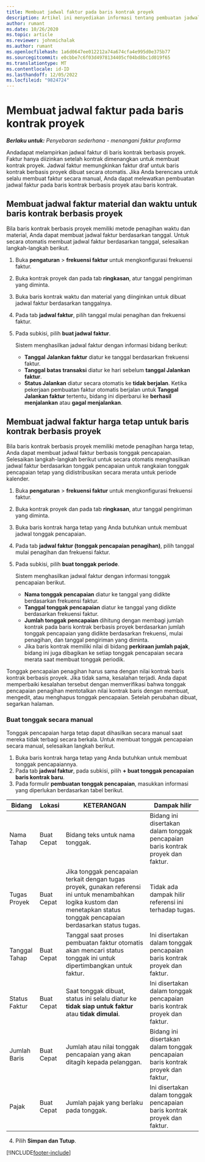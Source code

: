 ```yaml
---
title: Membuat jadwal faktur pada baris kontrak proyek
description: Artikel ini menyediakan informasi tentang pembuatan jadwal dan tonggak pencapaian faktur.
author: rumant
ms.date: 10/26/2020
ms.topic: article
ms.reviewer: johnmichalak
ms.author: rumant
ms.openlocfilehash: 1a6d0647ee012212a74a674cfa4e995d0e375b77
ms.sourcegitcommit: e0cbbe7c6f03d4978134405cf04bd8bc1d019f65
ms.translationtype: MT
ms.contentlocale: id-ID
ms.lasthandoff: 12/05/2022
ms.locfileid: "9824724"
---
```

# <a name="create-invoice-schedules-on-a-project-contract-line"></a>Membuat jadwal faktur pada baris kontrak proyek

_**Berlaku untuk:** Penyebaran sederhana - menangani faktur proforma_

Andadapat melampirkan jadwal faktur di baris kontrak berbasis proyek. Faktur hanya diizinkan setelah kontrak dimenangkan untuk membuat kontrak proyek. Jadwal faktur memungkinkan faktur draf untuk baris kontrak berbasis proyek dibuat secara otomatis. Jika Anda berencana untuk selalu membuat faktur secara manual, Anda dapat melewatkan pembuatan jadwal faktur pada baris kontrak berbasis proyek atau baris kontrak.

## <a name="create-a-time-and-material-invoice-schedule-for-a-project-based-contract-line"></a>Membuat jadwal faktur material dan waktu untuk baris kontrak berbasis proyek

Bila baris kontrak berbasis proyek memiliki metode penagihan waktu dan material, Anda dapat membuat jadwal faktur berdasarkan tanggal. Untuk secara otomatis membuat jadwal faktur berdasarkan tanggal, selesaikan langkah-langkah berikut.

1. Buka **pengaturan** > **frekuensi faktur** untuk mengkonfigurasi frekuensi faktur.
2. Buka kontrak proyek dan pada tab **ringkasan**, atur tanggal pengiriman yang diminta.
3. Buka baris kontrak waktu dan material yang diinginkan untuk dibuat jadwal faktur berdasarkan tanggalnya. 
4. Pada tab **jadwal faktur**, pilih tanggal mulai penagihan dan frekuensi faktur. 
5. Pada subkisi, pilih **buat jadwal faktur**.

    Sistem menghasilkan jadwal faktur dengan informasi bidang berikut:

    - **Tanggal Jalankan faktur** diatur ke tanggal berdasarkan frekuensi faktur.
    - **Tanggal batas transaksi** diatur ke hari sebelum **tanggal Jalankan faktur**.
    - **Status Jalankan** diatur secara otomatis ke **tidak berjalan**. Ketika pekerjaan pembuatan faktur otomatis berjalan untuk **Tanggal Jalankan faktur** tertentu, bidang ini diperbarui ke **berhasil menjalankan** atau **gagal menjalankan**.

## <a name="create-a-fixed-price-invoice-schedule-for-a-project-based-contract-line"></a>Membuat jadwal faktur harga tetap untuk baris kontrak berbasis proyek

Bila baris kontrak berbasis proyek memiliki metode penagihan harga tetap, Anda dapat membuat jadwal faktur berbasis tonggak pencapaian. Selesaikan langkah-langkah berikut untuk secara otomatis menghasilkan jadwal faktur berdasarkan tonggak pencapaian untuk rangkaian tonggak pencapaian tetap yang didistribusikan secara merata untuk periode kalender.

1. Buka **pengaturan** > **frekuensi faktur** untuk mengkonfigurasi frekuensi faktur.
2. Buka kontrak proyek dan pada tab **ringkasan**, atur tanggal pengiriman yang diminta.
3. Buka baris kontrak harga tetap yang Anda butuhkan untuk membuat jadwal tonggak pencapaian. 
4. Pada tab **jadwal faktur (tonggak pencapaian penagihan)**, pilih tanggal mulai penagihan dan frekuensi faktur. 
5. Pada subkisi, pilih **buat tonggak periode**.

    Sistem menghasilkan jadwal faktur dengan informasi tonggak pencapaian berikut.

    - **Nama tonggak pencapaian** diatur ke tanggal yang didikte berdasarkan frekuensi faktur.
    - **Tanggal tonggak pencapaian** diatur ke tanggal yang didikte berdasarkan frekuensi faktur.
    - **Jumlah tonggak pencapaian** dihitung dengan membagi jumlah kontrak pada baris kontrak berbasis proyek berdasarkan jumlah tonggak pencapaian yang didikte berdasarkan frekuensi, mulai penagihan, dan tanggal pengiriman yang diminta.
    - Jika baris kontrak memiliki nilai di bidang **perkiraan jumlah pajak**, bidang ini juga dibagikan ke setiap tonggak pencapaian secara merata saat membuat tonggak periodik.

Tonggak pencapaian penagihan harus sama dengan nilai kontrak baris kontrak berbasis proyek. Jika tidak sama, kesalahan terjadi. Anda dapat memperbaiki kesalahan tersebut dengan memverifikasi bahwa tonggak pencapaian penagihan mentotalkan nilai kontrak baris dengan membuat, mengedit, atau menghapus tonggak pencapaian. Setelah perubahan dibuat, segarkan halaman.

### <a name="manually-create-milestones"></a>Buat tonggak secara manual

Tonggak pencapaian harga tetap dapat dihasilkan secara manual saat mereka tidak terbagi secara berkala. Untuk membuat tonggak pencapaian secara manual, selesaikan langkah berikut.

1. Buka baris kontrak harga tetap yang Anda butuhkan untuk membuat tonggak pencapaiannya. 
2. Pada tab **jadwal faktur**, pada subkisi, pilih **+ buat tonggak pencapaian baris kontrak baru**.
3. Pada formulir **pembuatan tonggak pencapaian**, masukkan informasi yang diperlukan berdasarkan tabel berikut. 

| Bidang | Lokasi | KETERANGAN | Dampak hilir |
| --- | --- | --- | --- |
| Nama Tahap | Buat Cepat | Bidang teks untuk nama tonggak. | Bidang ini disertakan dalam tonggak pencapaian baris kontrak proyek dan faktur. |
| Tugas Proyek | Buat Cepat | Jika tonggak pencapaian terkait dengan tugas proyek, gunakan referensi ini untuk menambahkan logika kustom dan menetapkan status tonggak pencapaian berdasarkan status tugas. | Tidak ada dampak hilir referensi ini terhadap tugas. |
| Tanggal Tahap | Buat Cepat | Tanggal saat proses pembuatan faktur otomatis akan mencari status tonggak ini untuk dipertimbangkan untuk faktur. | Ini disertakan dalam tonggak pencapaian baris kontrak proyek dan faktur. |
| Status Faktur | Buat Cepat | Saat tonggak dibuat, status ini selalu diatur ke **tidak siap untuk faktur** atau **tidak dimulai**. | Ini disertakan dalam tonggak pencapaian baris kontrak proyek dan faktur. |
| Jumlah Baris | Buat Cepat | Jumlah atau nilai tonggak pencapaian yang akan ditagih kepada pelanggan. | Bidang ini disertakan dalam tonggak pencapaian baris kontrak proyek dan faktur, |
| Pajak | Buat Cepat | Jumlah pajak yang berlaku pada tonggak. | Ini disertakan dalam tonggak pencapaian baris kontrak proyek dan faktur. |

4. Pilih **Simpan dan Tutup**.


[!INCLUDE[footer-include](../../includes/footer-banner.md)]
